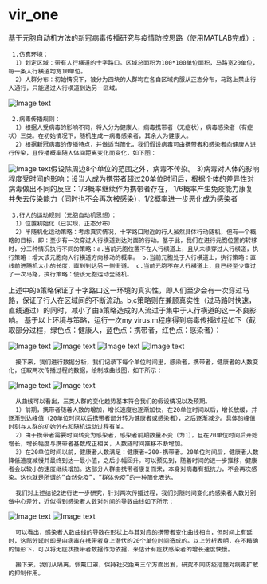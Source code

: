 # vir_one
 基于元胞自动机方法的新冠病毒传播研究与疫情防控思路（使用MATLAB完成）:
	
     1.仿真环境：
      1）划定区域：带有人行横道的十字路口。区域总面积为100*100单位面积，马路宽20单位，每一条人行横道均宽10单位。
      2）人群分布：初始情况下，被分为四块的人群均在各自区域内服从正态分布，马路上禁止行人通行，只能通过人行横道到达另一区域。
![Image text](https://github.com/JunkWarrior001/vir_one/blob/master/init_people.png)
     
     2.病毒传播规则：
      1）根据人受病毒的影响不同，将人分为健康人，病毒携带者（无症状），病毒感染者（有症状）三类。在初始情况下，随机生成一病毒感染者，其余人为健康人。
      2）根据新冠病毒的传播特点，并做适当简化，我们假设病毒可由携带者和感染者向健康人进行传染，且传播概率随人体间距离变化而变化，如下图：            
![Image text](https://github.com/JunkWarrior001/vir_one/blob/master/virus_spread.png)假设除周边8个单位的范围之外，病毒不传染。
      3)病毒对人体的影响程度受时间的影响：设当人成为携带者超过20单位时间后，根据个体的差异性对病毒做出不同的反应：1/3概率继续作为携带者存在，
      1/6概率产生免疫能力康复并失去传染能力（同时也不会再次被感染），1/2概率进一步恶化成为感染者
     
     3.行人的运动规则（元胞自动机思想）：
      1）位置初始化（已实现，正态分布）
      2）半随机化运动策略：考虑真实情况，十字路口附近的行人虽然具体行动随机，但有一个概略的目标，即：至少有一次穿过人行横道到达对面的行动。基于此，我们在进行元胞位置的转移时，分三种情况执行不同的策略：a.当前元胞位置不在人行横道上，且从未横穿过人行横道，执行策略：增大该元胞向人行横道方向移动的概率。 b.当前元胞处于人行横道上，执行策略：直线前进随机大小的长度，直到到达另一侧街道。 c.当前元胞不在人行横道上，且已经至少穿过了一次马路，执行策略：使该元胞运动全随机。
   上述中的a策略保证了十字路口这一环境的真实性，即人们至少会有一次穿过马路，保证了行人在区域间的不断流动。b,c策略则在兼顾真实性（过马路时快速，直线通过）的同时，减小了由a策略造成的人流过于集中于人行横道的这一不良影响。
   基于以上环境与策略，运行一次my_virus.m程序得到病毒传播过程如下（截取部分过程，绿色点：健康人，蓝色点：携带者，红色点：感染者）：

![Image text](https://github.com/JunkWarrior001/vir_one/blob/master/virus_spread1.png)
![Image text](https://github.com/JunkWarrior001/vir_one/blob/master/virus_spread2.png)
![Image text](https://github.com/JunkWarrior001/vir_one/blob/master/virus_spread3.png)
![Image text](https://github.com/JunkWarrior001/vir_one/blob/master/virus_spread4.png)

      接下来，我们进行数据分析，我们记录下每个单位时间里，感染者，携带者，健康者的人数变化，任取两次传播过程的数据，绘制成曲线图，如下所示：
![Image text](https://github.com/JunkWarrior001/vir_one/blob/master/virus_data1.png)
![Image text](https://github.com/JunkWarrior001/vir_one/blob/master/virus_data2.png)

      从曲线可以看出，三类人群的变化趋势基本符合我们的假设情况以及预期。
      1）前期，携带者随着人数的增加，增长速度也逐渐加快，在20单位时间以后，增长放缓，并逐渐到达峰值（20单位时间以后携带者部分转为健康者或感染者），之后逐渐减少。具体的峰值时刻与人群的初始分布和随机运动过程有关。
      2）由于携带者需要时间转变为感染者，感染者前期数量不变（为1），且在20单位时间后开始增长，增长幅度与携带者基数成正相关，人数随时间推移不断增加。
      3）在20单位时间以前，健康者人数满足：健康者=200-携带者。20单位时间后，健康者人数降低速度减慢并最终到达一最小值，之后小幅回升。可以预见到，随着时间的进一步推移，健康者会以较小的速度继续增加。这部分人群由携带者康复而来，本身对病毒有抵抗力，不会再次感染。这也就是所谓的“自然免疫”，“群体免疫”的一种简化表达。
      
      我们对上述结论2进行进一步研究，针对两次传播过程，我们对随时间变化的感染者人数分别做中心差分，近似得到感染者人数对时间的导数曲线如下所示：
![Image text](https://github.com/JunkWarrior001/vir_one/blob/master/virus_chafen1.png)
![Image text](https://github.com/JunkWarrior001/vir_one/blob/master/virus_chafen2.png)

      可以看出，感染者人数曲线的导数在形状上与其对应的携带者变化曲线相当，但时间上有延时，这部分延时即是由病毒在携带者身上潜伏的20个单位时间造成的。以上分析表明，在不精确的情形下，可以将无症状携带者数据作为依据，来估计有症状感染者的增长速度快慢。
     
      接下来，我们从隔离，佩戴口罩，保持社交距离三个方面出发，研究不同防疫措施对病毒扩散的抑制作用。
	
	
